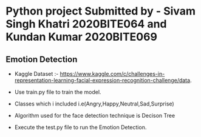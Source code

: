 # Python project Submitted by - Sivam Singh Khatri 2020BITE064 and Kundan Kumar 2020BITE069

## Emotion Detection

- Kaggle Dataset :- https://www.kaggle.com/c/challenges-in-representation-learning-facial-expression-recognition-challenge/data.

- Use train.py file to train the model.

- Classes which i included i.e(Angry,Happy,Neutral,Sad,Surprise)

- Algorithm used for the face detection technique is Decison Tree

- Execute the test.py file to run the Emotion Detection.
